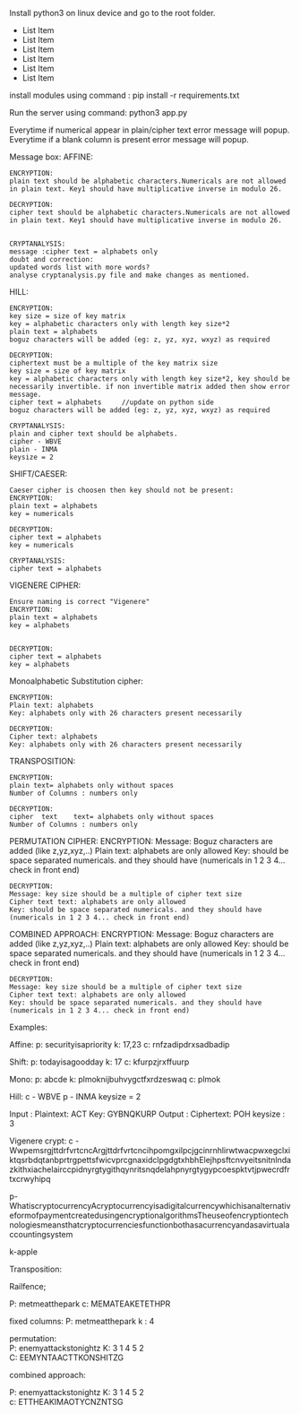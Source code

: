 Install python3 on linux device and go to the root folder.
<div class="scrollable" id="scrollable">
	<ul>
		<li>List Item</li>
		<li>List Item</li>
		<li>List Item</li>
		<li>List Item</li>
		<li>List Item</li>
		<li>List Item</li>
	</ul>
</div>
install modules using command : pip install -r requirements.txt

Run the server using command: python3 app.py 


Everytime if numerical appear in plain/cipher text error message will popup.<br>
Everytime if a blank column is present error message will popup.<br>

Message box: 
AFFINE:

	ENCRYPTION:
	plain text should be alphabetic characters.Numericals are not allowed in plain text. Key1 should have multiplicative inverse in modulo 26.

	DECRYPTION:
	cipher text should be alphabetic characters.Numericals are not allowed in plain text. Key1 should have multiplicative inverse in modulo 26.

	
	CRYPTANALYSIS:
	message :cipher text = alphabets only 
	doubt and correction:
	updated words list with more words?
	analyse cryptanalysis.py file and make changes as mentioned.
	
	
HILL:

	ENCRYPTION:
	key size = size of key matrix
	key = alphabetic characters only with length key size*2
	plain text = alphabets 							
	boguz characters will be added (eg: z, yz, xyz, wxyz) as required
	
	DECRYPTION:
	ciphertext must be a multiple of the key matrix size
	key size = size of key matrix
	key = alphabetic characters only with length key size*2, key should be necessarily invertible. if non invertible matrix added then show error message.
	cipher text = alphabets     //update on python side
	boguz characters will be added (eg: z, yz, xyz, wxyz) as required
	
	CRYPTANALYSIS:
	plain and cipher text should be alphabets.
	cipher - WBVE
	plain - INMA
	keysize = 2
	
SHIFT/CAESER:
	
	Caeser cipher is choosen then key should not be present:
	ENCRYPTION:
	plain text = alphabets 
	key = numericals
	
	DECRYPTION:
	cipher text = alphabets 
	key = numericals
	
	CRYPTANALYSIS:
	cipher text = alphabets

VIGENERE CIPHER:
	
	Ensure naming is correct "Vigenere"
	ENCRYPTION:
	plain text = alphabets
	key = alphabets
	
	
	DECRYPTION:
	cipher text = alphabets
	key = alphabets
	

Monoalphabetic Substitution cipher:

	
	ENCRYPTION:
	Plain text: alphabets
	Key: alphabets only with 26 characters present necessarily 
	
	DECRYPTION:
	Cipher text: alphabets
	Key: alphabets only with 26 characters present necessarily 


TRANSPOSITION:
	
	ENCRYPTION:
	plain text= alphabets only without spaces
	Number of Columns : numbers only
	
	DECRYPTION:
	cipher  text    text= alphabets only without spaces
	Number of Columns : numbers only
	
   PERMUTATION CIPHER:
   	ENCRYPTION:
   	Message: Boguz characters are added (like z,yz,xyz,..)
   	Plain text: alphabets are only allowed
	Key: should be space separated numericals. and they should have (numericals in 1 2 3 4... check in front end)
	
	DECRYPTION:
	Message: key size should be a multiple of cipher text size
	Cipher text text: alphabets are only allowed
	Key: should be space separated numericals. and they should have (numericals in 1 2 3 4... check in front end)
	
   COMBINED APPROACH:
   	ENCRYPTION: 
   	Message: Boguz characters are added (like z,yz,xyz,..)
   	Plain text: alphabets are only allowed
	Key: should be space separated numericals. and they should have (numericals in 1 2 3 4... check in front end)
	
	DECRYPTION:
	Message: key size should be a multiple of cipher text size
	Cipher text text: alphabets are only allowed
	Key: should be space separated numericals. and they should have (numericals in 1 2 3 4... check in front end)
	
	
Examples:

Affine:
p:    securityisapriority
k:    17,23
c:    rnfzadipdrxsadbadip

Shift:
p:    todayisagoodday
k:    17
c:    kfurpzjrxffuurp

Mono:
p: abcde
k: plmoknijbuhvygctfxrdzeswaq
c: plmok


Hill:
c - WBVE
p - INMA
keysize = 2


Input  : Plaintext: ACT
Key: GYBNQKURP
Output : Ciphertext: POH
keysize : 3


Vigenere crypt:
c - WwpemsrgjttdrfvrtcncArgjttdrfvrtcncihpomgxilpcjgcinrnhlirwtwacpwxegclxiktqsrbdqtanbprtrgpettsfwicvprcgnaxidclpgdgtxhbhElejhpsftcnvyeitsnitnlndazkithxiachelairccpidnyrgtygithqynritsnqdelahpnyrgtygypcoespktvtjpwecrdfrtxcrwyhipq

p-
WhatiscryptocurrencyAcryptocurrencyisadigitalcurrencywhichisanalternativeformofpaymentcreatedusingencryptionalgorithmsTheuseofencryptiontechnologiesmeansthatcryptocurrenciesfunctionbothasacurrencyandasavirtualaccountingsystem

k-apple

Transposition:

Railfence;

P: metmeatthepark
c: MEMATEAKETETHPR

fixed columns:
P: metmeatthepark
k : 4

permutation: 	
P: enemyattackstonightz
K: 3 1 4 5 2	
C: EEMYNTAACTTKONSHITZG

combined approach:

P: enemyattackstonightz
K: 3 1 4 5 2	
c: ETTHEAKIMAOTYCNZNTSG




	
		

   
